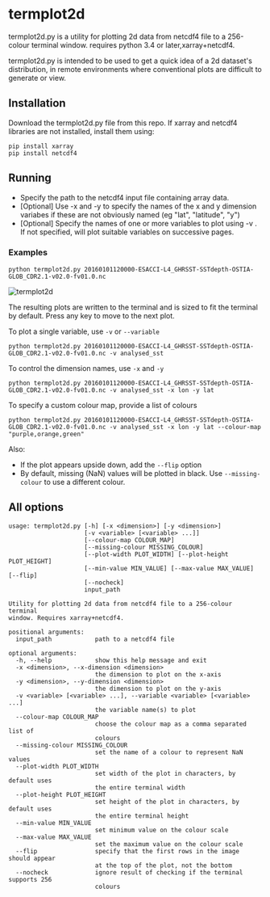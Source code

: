 # termplot2d

termplot2d.py is a utility for plotting 2d data from netcdf4 file to a 256-colour terminal window. requires python 3.4 or later,xarray+netcdf4.

termplot2d.py is intended to be used to get a quick idea of a 2d dataset's distribution, in remote environments where conventional plots are difficult to generate or view.

## Installation

Download the termplot2d.py file from this repo.  If xarray and netcdf4 libraries are not installed, install them using:

```
pip install xarray
pip install netcdf4
```

## Running

* Specify the path to the netcdf4 input file containing array data.
* [Optional] Use -x <dimension> and -y <dimension> to specify the names of the x and y dimension variabes if these are not obviously named (eg "lat", "latitude", "y")
* [Optional] Specify the names of one or more variables to plot using -v <name>.  If not specified, will plot suitable variables on successive pages.

### Examples 

```
python termplot2d.py 20160101120000-ESACCI-L4_GHRSST-SSTdepth-OSTIA-GLOB_CDR2.1-v02.0-fv01.0.nc
```

![termplot2d](https://user-images.githubusercontent.com/58978249/121785364-53c4fa00-cbb1-11eb-9a00-7c5241011e42.png)


The resulting plots are written to the terminal and is sized to fit the terminal by default.  Press any key to move to the next plot.

To plot a single variable, use `-v` or `--variable`

```
python termplot2d.py 20160101120000-ESACCI-L4_GHRSST-SSTdepth-OSTIA-GLOB_CDR2.1-v02.0-fv01.0.nc -v analysed_sst
```

To control the dimension names, use `-x` and `-y`

```
python termplot2d.py 20160101120000-ESACCI-L4_GHRSST-SSTdepth-OSTIA-GLOB_CDR2.1-v02.0-fv01.0.nc -v analysed_sst -x lon -y lat
```

To specify a custom colour map, provide a list of colours

```
python termplot2d.py 20160101120000-ESACCI-L4_GHRSST-SSTdepth-OSTIA-GLOB_CDR2.1-v02.0-fv01.0.nc -v analysed_sst -x lon -y lat --colour-map "purple,orange,green"
```

Also:

* If the plot appears upside down, add the `--flip` option
* By default, missing (NaN) values will be plotted in black.  Use `--missing-colour` to use a different colour.

## All options

```
usage: termplot2d.py [-h] [-x <dimension>] [-y <dimension>]
                     [-v <variable> [<variable> ...]]
                     [--colour-map COLOUR_MAP]
                     [--missing-colour MISSING_COLOUR]
                     [--plot-width PLOT_WIDTH] [--plot-height PLOT_HEIGHT]
                     [--min-value MIN_VALUE] [--max-value MAX_VALUE] [--flip]
                     [--nocheck]
                     input_path

Utility for plotting 2d data from netcdf4 file to a 256-colour terminal
window. Requires xarray+netcdf4.

positional arguments:
  input_path            path to a netcdf4 file

optional arguments:
  -h, --help            show this help message and exit
  -x <dimension>, --x-dimension <dimension>
                        the dimension to plot on the x-axis
  -y <dimension>, --y-dimension <dimension>
                        the dimension to plot on the y-axis
  -v <variable> [<variable> ...], --variable <variable> [<variable> ...]
                        the variable name(s) to plot
  --colour-map COLOUR_MAP
                        choose the colour map as a comma separated list of
                        colours
  --missing-colour MISSING_COLOUR
                        set the name of a colour to represent NaN values
  --plot-width PLOT_WIDTH
                        set width of the plot in characters, by default uses
                        the entire terminal width
  --plot-height PLOT_HEIGHT
                        set height of the plot in characters, by default uses
                        the entire terminal height
  --min-value MIN_VALUE
                        set minimum value on the colour scale
  --max-value MAX_VALUE
                        set the maximum value on the colour scale
  --flip                specify that the first rows in the image should appear
                        at the top of the plot, not the bottom
  --nocheck             ignore result of checking if the terminal supports 256
                        colours
```
